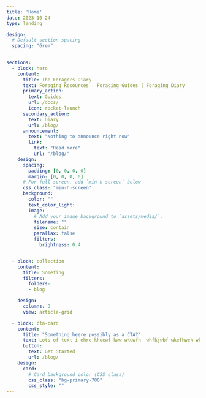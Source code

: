 ```yaml
---
title: 'Home'
date: 2023-10-24
type: landing

design:
  # Default section spacing
  spacing: "6rem"
  

sections:
  - block: hero
    content:
      title: The Foragers Diary
      text: Foraging Resources | Foraging Guides | Foraging Diary
      primary_action:
        text: Guides
        url: /docs/
        icon: rocket-launch
      secondary_action:
        text: Diary
        url: /blog/
      announcement:
        text: "Nothing to announce right now"
        link:
          text: "Read more"
          url: "/blog/"
    design:
      spacing:
        padding: [0, 0, 0, 0]
        margin: [0, 0, 0, 0]
      # For full-screen, add `min-h-screen` below
      css_class: "min-h-screen"
      background:
        color: ""
        text_color_light: 
        image:
          # Add your image background to `assets/media/`.
          filename: ""
          size: contain
          parallax: false
          filters:
            brightness: 0.4


  - block: collection
    content:
      title: Somefing
      filters: 
        folders:
        - blog

    design:
      columns: 3
      view: article-grid

  - block: cta-card
    content:
      title: "Something heere possibly as a CTA?"
      text: Lots of text i ehre khuewf kww wkuwfh  whfkjwbf wkefhwek wkfuwehgfkwef biwuehfwe wiuehfuwehf wkeufhwiuehfbkiwhef.
      button:
        text: Get Started
        url: /blog/
    design:
      card:
        # Card background color (CSS class)
        css_class: "bg-primary-700"
        css_style: ""
---
```

